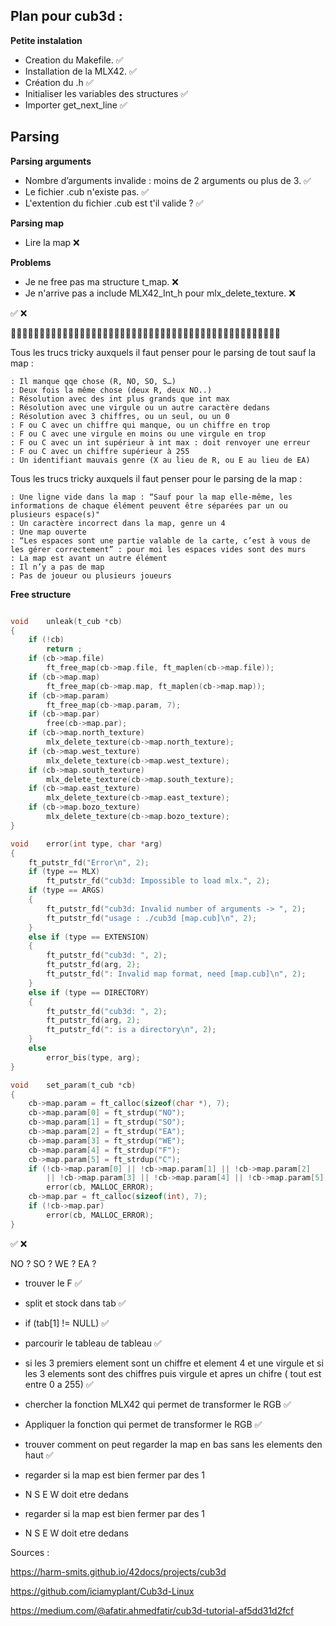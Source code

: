 ## Plan pour cub3d :

**Petite instalation**

- Creation du Makefile.  ✅
- Installation de la MLX42. ✅
- Création du .h ✅
- Initialiser les variables des structures ✅
- Importer get_next_line ✅



## Parsing

**Parsing arguments**

- Nombre d’arguments invalide : moins de 2 arguments ou plus de 3. ✅ 
- Le fichier .cub n'existe pas. ✅
- L'extention du fichier .cub est t'il valide ? ✅

**Parsing map**

- Lire la map ❌



**Problems**

- Je ne free pas ma structure t_map. ❌
- Je n'arrive pas a include MLX42_Int_h pour mlx_delete_texture. ❌


✅  ❌


🚧🚧🚧🚧🚧🚧🚧🚧🚧🚧🚧🚧🚧🚧🚧🚧🚧🚧🚧🚧🚧🚧🚧🚧🚧🚧🚧🚧🚧🚧🚧🚧🚧🚧🚧🚧🚧🚧🚧🚧🚧🚧🚧🚧🚧🚧🚧

Tous les trucs tricky auxquels il faut penser pour le parsing de tout sauf la map :

    : Il manque qqe chose (R, NO, SO, S…)
    : Deux fois la même chose (deux R, deux NO..)
    : Résolution avec des int plus grands que int max
    : Résolution avec une virgule ou un autre caractère dedans
    : Résolution avec 3 chiffres, ou un seul, ou un 0
    : F ou C avec un chiffre qui manque, ou un chiffre en trop
    : F ou C avec une virgule en moins ou une virgule en trop
    : F ou C avec un int supérieur à int max : doit renvoyer une erreur
    : F ou C avec un chiffre supérieur à 255
    : Un identifiant mauvais genre (X au lieu de R, ou E au lieu de EA)

Tous les trucs tricky auxquels il faut penser pour le parsing de la map :

    : Une ligne vide dans la map : “Sauf pour la map elle-même, les informations de chaque élément peuvent être séparées par un ou plusieurs espace(s)"
    : Un caractère incorrect dans la map, genre un 4
    : Une map ouverte
    : “Les espaces sont une partie valable de la carte, c’est à vous de les gérer correctement” : pour moi les espaces vides sont des murs
    : La map est avant un autre élément
    : Il n’y a pas de map
    : Pas de joueur ou plusieurs joueurs




**Free structure**
```c

void	unleak(t_cub *cb)
{
	if (!cb)
		return ;
	if (cb->map.file)
		ft_free_map(cb->map.file, ft_maplen(cb->map.file));
	if (cb->map.map)
		ft_free_map(cb->map.map, ft_maplen(cb->map.map));
	if (cb->map.param)
		ft_free_map(cb->map.param, 7);
	if (cb->map.par)
		free(cb->map.par);
	if (cb->map.north_texture)
		mlx_delete_texture(cb->map.north_texture);
	if (cb->map.west_texture)
		mlx_delete_texture(cb->map.west_texture);
	if (cb->map.south_texture)
		mlx_delete_texture(cb->map.south_texture);
	if (cb->map.east_texture)
		mlx_delete_texture(cb->map.east_texture);
	if (cb->map.bozo_texture)
		mlx_delete_texture(cb->map.bozo_texture);
}
```


```c
void	error(int type, char *arg)
{
	ft_putstr_fd("Error\n", 2);
	if (type == MLX)
		ft_putstr_fd("cub3d: Impossible to load mlx.", 2);
	if (type == ARGS)
	{
		ft_putstr_fd("cub3d: Invalid number of arguments -> ", 2);
		ft_putstr_fd("usage : ./cub3d [map.cub]\n", 2);
	}
	else if (type == EXTENSION)
	{
		ft_putstr_fd("cub3d: ", 2);
		ft_putstr_fd(arg, 2);
		ft_putstr_fd(": Invalid map format, need [map.cub]\n", 2);
	}
	else if (type == DIRECTORY)
	{
		ft_putstr_fd("cub3d: ", 2);
		ft_putstr_fd(arg, 2);
		ft_putstr_fd(": is a directory\n", 2);
	}
	else
		error_bis(type, arg);
}
```

```c
void	set_param(t_cub *cb)
{
	cb->map.param = ft_calloc(sizeof(char *), 7);
	cb->map.param[0] = ft_strdup("NO");
	cb->map.param[1] = ft_strdup("SO");
	cb->map.param[2] = ft_strdup("EA");
	cb->map.param[3] = ft_strdup("WE");
	cb->map.param[4] = ft_strdup("F");
	cb->map.param[5] = ft_strdup("C");
	if (!cb->map.param[0] || !cb->map.param[1] || !cb->map.param[2]
		|| !cb->map.param[3] || !cb->map.param[4] || !cb->map.param[5])
		error(cb, MALLOC_ERROR);
	cb->map.par = ft_calloc(sizeof(int), 7);
	if (!cb->map.par)
		error(cb, MALLOC_ERROR);
}
```
✅ ❌




NO ?
SO ?
WE ?
EA ?

- trouver le F ✅
- split et stock dans tab ✅
- if (tab[1] != NULL) ✅
- parcourir le tableau de tableau  ✅
- si les 3 premiers element sont un chiffre et element 4 et une virgule et si les 3 elements
sont des chiffres puis virgule et apres un chifre ( tout est entre 0 a 255) ✅
- chercher la fonction MLX42 qui permet de transformer le RGB ✅
- Appliquer la fonction qui permet de transformer le RGB ✅



- trouver comment on peut regarder la map en bas sans les elements den haut ✅
- regarder si la map est bien fermer par des 1
- N S E W doit etre dedans 


- regarder si la map est bien fermer par des 1
- N S E W doit etre dedans 

Sources : 

https://harm-smits.github.io/42docs/projects/cub3d

https://github.com/iciamyplant/Cub3d-Linux

https://medium.com/@afatir.ahmedfatir/cub3d-tutorial-af5dd31d2fcf
